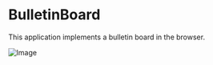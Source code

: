 # BulletinBoard

This application implements a bulletin board in the browser.

![Image](https://user-images.githubusercontent.com/62613001/117893809-ce091280-b2c3-11eb-84ce-b9b850624b3e.png)

